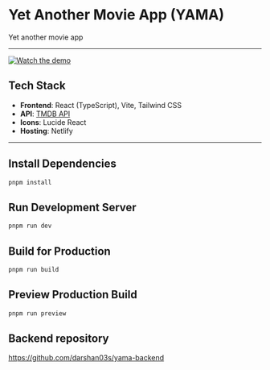 # Yet Another Movie App (YAMA)

Yet another movie app

---

[![Watch the demo](https://res.cloudinary.com/dqzusd5rw/image/upload/v1756637198/Screenshot_2025-08-28_185732_zqvcs6.png)](https://res.cloudinary.com/dqzusd5rw/video/upload/v1756637208/demo_vckedb.mp4)

## Tech Stack

- **Frontend**: React (TypeScript), Vite, Tailwind CSS
- **API**: [TMDB API](https://www.themoviedb.org/documentation/api)
- **Icons**: Lucide React
- **Hosting**: Netlify

---

## Install Dependencies

```bash
pnpm install
```

## Run Development Server

```bash
pnpm run dev
```

## Build for Production

```bash
pnpm run build
```

## Preview Production Build

```bash
pnpm run preview
```

## Backend repository

https://github.com/darshan03s/yama-backend
